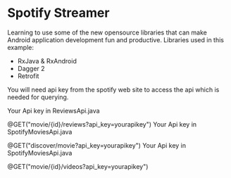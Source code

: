 # Spotify Streamer
Learning to use some of the new opensource libraries that can make Android application development fun and productive.
Libraries used in this example:
 * RxJava & RxAndroid
 * Dagger 2
 * Retrofit 
 
 
 
You will need api key from the spotify web site to access the api which is needed for querying.

Your Api key in ReviewsApi.java

@GET("movie/{id}/reviews?api_key=yourapikey")
Your Api key in SpotifyMoviesApi.java

@GET("discover/movie?api_key=yourapikey")
Your Api key in SpotifyMoviesApi.java

@GET("movie/{id}/videos?api_key=yourapikey")

